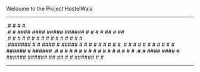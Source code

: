 Welcome to the Project HostelWala

---------------------------------------------------------------------------------
.#     #                                    #     #                      
.#     #  ####   ####  ##### ###### #       #  #  #   ##   #        ##   
.#     # #    # #        #   #      #       #  #  #  #  #  #       #  #  
.####### #    #  ####    #   #####  #       #  #  # #    # #      #    # 
.#     # #    #      #   #   #      #       #  #  # ###### #      ###### 
.#     # #    # #    #   #   #      #       #  #  # #    # #      #    # 
.#     #  ####   ####    #   ###### ######   ## ##  #    # ###### #    # 

----------------------------------------------------------------------------------

